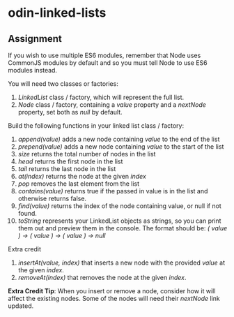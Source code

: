 # odin-linked-lists

## Assignment
If you wish to use multiple ES6 modules, remember that Node uses CommonJS modules by default and so you must tell Node to use ES6 modules instead.

You will need two classes or factories:

1. _LinkedList_ class / factory, which will represent the full list.
2. _Node_ class / factory, containing a _value_ property and a _nextNode_ property, set both as _null_ by default.

Build the following functions in your linked list class / factory:
1. _append(value)_ adds a new node containing _value_ to the end of the list
2. _prepend(value)_ adds a new node containing _value_ to the start of the list
3. _size_ returns the total number of nodes in the list
4. _head_ returns the first node in the list
5. _tail_ returns the last node in the list
6. _at(index)_ returns the node at the given _index_
7. _pop_ removes the last element from the list
8. _contains(value)_ returns true if the passed in value is in the list and otherwise returns false.
9. _find(value)_ returns the index of the node containing value, or null if not found.
10. _toString_ represents your LinkedList objects as strings, so you can print them out and preview them in the console. The format should be: _( value ) -> ( value ) -> ( value ) -> null_

Extra credit
1. _insertAt(value, index)_ that inserts a new node with the provided _value_ at the given _index_.
2. _removeAt(index)_ that removes the node at the given _index_.

**Extra Credit Tip**: When you insert or remove a node, consider how it will affect the existing nodes. Some of the nodes will need their _nextNode_ link updated.

